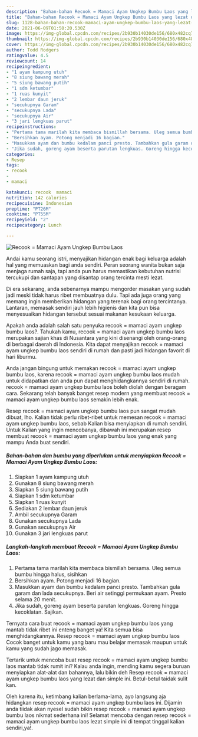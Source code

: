 ```yaml
---
description: "Bahan-bahan Recook = Mamaci Ayam Ungkep Bumbu Laos yang lezat dan Mudah Dibuat"
title: "Bahan-bahan Recook = Mamaci Ayam Ungkep Bumbu Laos yang lezat dan Mudah Dibuat"
slug: 1128-bahan-bahan-recook-mamaci-ayam-ungkep-bumbu-laos-yang-lezat-dan-mudah-dibuat
date: 2021-06-09T01:50:20.530Z
image: https://img-global.cpcdn.com/recipes/2b930b14030de156/680x482cq70/recook-mamaci-ayam-ungkep-bumbu-laos-foto-resep-utama.jpg
thumbnail: https://img-global.cpcdn.com/recipes/2b930b14030de156/680x482cq70/recook-mamaci-ayam-ungkep-bumbu-laos-foto-resep-utama.jpg
cover: https://img-global.cpcdn.com/recipes/2b930b14030de156/680x482cq70/recook-mamaci-ayam-ungkep-bumbu-laos-foto-resep-utama.jpg
author: Todd Rodgers
ratingvalue: 4.5
reviewcount: 14
recipeingredient:
- "1 ayam kampung utuh"
- "8 siung bawang merah"
- "5 siung bawang putih"
- "1 sdm ketumbar"
- "1 ruas kunyit"
- "2 lembar daun jeruk"
- "secukupnya Garam"
- "secukupnya Lada"
- "secukupnya Air"
- "3 jari lengkuas parut"
recipeinstructions:
- "Pertama tama marilah kita membaca bismillah bersama. Uleg semua bumbu hingga halus, sisihkan"
- "Bersihkan ayam. Potong menjadi 16 bagian."
- "Masukkan ayam dan bumbu kedalam panci presto. Tambahkan gula garam dan lada secukupnya. Beri air setinggi permukaan ayam. Presto selama 20 menit."
- "Jika sudah, goreng ayam beserta parutan lengkuas. Goreng hingga kecoklatan. Sajikan."
categories:
- Resep
tags:
- recook
- 
- mamaci

katakunci: recook  mamaci 
nutrition: 142 calories
recipecuisine: Indonesian
preptime: "PT26M"
cooktime: "PT55M"
recipeyield: "2"
recipecategory: Lunch

---
```



![Recook = Mamaci Ayam Ungkep Bumbu Laos](https://img-global.cpcdn.com/recipes/2b930b14030de156/680x482cq70/recook-mamaci-ayam-ungkep-bumbu-laos-foto-resep-utama.jpg)

Andai kamu seorang istri, menyajikan hidangan enak bagi keluarga adalah hal yang memuaskan bagi anda sendiri. Peran seorang  wanita bukan saja menjaga rumah saja, tapi anda pun harus memastikan kebutuhan nutrisi tercukupi dan santapan yang disantap orang tercinta mesti lezat.

Di era  sekarang, anda sebenarnya mampu mengorder masakan yang sudah jadi meski tidak harus ribet membuatnya dulu. Tapi ada juga orang yang memang ingin memberikan hidangan yang terenak bagi orang tercintanya. Lantaran, memasak sendiri jauh lebih higienis dan kita pun bisa menyesuaikan hidangan tersebut sesuai makanan kesukaan keluarga. 



Apakah anda adalah salah satu penyuka recook = mamaci ayam ungkep bumbu laos?. Tahukah kamu, recook = mamaci ayam ungkep bumbu laos merupakan sajian khas di Nusantara yang kini disenangi oleh orang-orang di berbagai daerah di Indonesia. Kita dapat menyajikan recook = mamaci ayam ungkep bumbu laos sendiri di rumah dan pasti jadi hidangan favorit di hari liburmu.

Anda jangan bingung untuk memakan recook = mamaci ayam ungkep bumbu laos, karena recook = mamaci ayam ungkep bumbu laos mudah untuk didapatkan dan anda pun dapat menghidangkannya sendiri di rumah. recook = mamaci ayam ungkep bumbu laos boleh diolah dengan beragam cara. Sekarang telah banyak banget resep modern yang membuat recook = mamaci ayam ungkep bumbu laos semakin lebih enak.

Resep recook = mamaci ayam ungkep bumbu laos pun sangat mudah dibuat, lho. Kalian tidak perlu ribet-ribet untuk memesan recook = mamaci ayam ungkep bumbu laos, sebab Kalian bisa menyiapkan di rumah sendiri. Untuk Kalian yang ingin mencobanya, dibawah ini merupakan resep membuat recook = mamaci ayam ungkep bumbu laos yang enak yang mampu Anda buat sendiri.

<!--inarticleads1-->

##### Bahan-bahan dan bumbu yang diperlukan untuk menyiapkan Recook = Mamaci Ayam Ungkep Bumbu Laos:

1. Siapkan 1 ayam kampung utuh
1. Gunakan 8 siung bawang merah
1. Siapkan 5 siung bawang putih
1. Siapkan 1 sdm ketumbar
1. Siapkan 1 ruas kunyit
1. Sediakan 2 lembar daun jeruk
1. Ambil secukupnya Garam
1. Gunakan secukupnya Lada
1. Gunakan secukupnya Air
1. Gunakan 3 jari lengkuas parut




<!--inarticleads2-->

##### Langkah-langkah membuat Recook = Mamaci Ayam Ungkep Bumbu Laos:

1. Pertama tama marilah kita membaca bismillah bersama. Uleg semua bumbu hingga halus, sisihkan
1. Bersihkan ayam. Potong menjadi 16 bagian.
1. Masukkan ayam dan bumbu kedalam panci presto. Tambahkan gula garam dan lada secukupnya. Beri air setinggi permukaan ayam. Presto selama 20 menit.
1. Jika sudah, goreng ayam beserta parutan lengkuas. Goreng hingga kecoklatan. Sajikan.




Ternyata cara buat recook = mamaci ayam ungkep bumbu laos yang mantab tidak ribet ini enteng banget ya! Kita semua bisa menghidangkannya. Resep recook = mamaci ayam ungkep bumbu laos Cocok banget untuk kamu yang baru mau belajar memasak maupun untuk kamu yang sudah jago memasak.

Tertarik untuk mencoba buat resep recook = mamaci ayam ungkep bumbu laos mantab tidak rumit ini? Kalau anda ingin, mending kamu segera buruan menyiapkan alat-alat dan bahannya, lalu bikin deh Resep recook = mamaci ayam ungkep bumbu laos yang lezat dan simple ini. Betul-betul taidak sulit kan. 

Oleh karena itu, ketimbang kalian berlama-lama, ayo langsung aja hidangkan resep recook = mamaci ayam ungkep bumbu laos ini. Dijamin anda tiidak akan nyesel sudah bikin resep recook = mamaci ayam ungkep bumbu laos nikmat sederhana ini! Selamat mencoba dengan resep recook = mamaci ayam ungkep bumbu laos lezat simple ini di tempat tinggal kalian sendiri,ya!.

